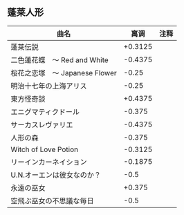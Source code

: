 ## 蓬莱人形
|曲名|离调|注释|
|-|-|-|
|蓬莱伝説|+0.3125||
|二色蓮花蝶　〜 Red and White|-0.4375||
|桜花之恋塚　〜 Japanese Flower|-0.25||
|明治十七年の上海アリス|-0.25||
|東方怪奇談|+0.4375||
|エニグマティクドール|-0.375||
|サーカスレヴァリエ|-0.4375||
|人形の森|-0.375||
|Witch of Love Potion|-0.3125||
|リーインカーネイション|-0.1875||
|U.N.オーエンは彼女なのか？|-0.5||
|永遠の巫女|+0.375||
|空飛ぶ巫女の不思議な毎日|-0.5||
